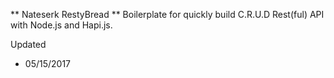 ** Nateserk RestyBread **
Boilerplate for quickly build C.R.U.D Rest(ful) API with Node.js and Hapi.js.

Updated
* 05/15/2017
